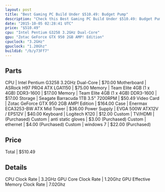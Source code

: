 ```yaml
---
layout: post
title: "Best Gaming PC Build Under $510.49: Budget Pump"
description: "Check this Best Gaming PC Build Under $510.49: Budget Pump. CPU: Intel Pentium G3258 3.2GHz Dual-Core, Motherboard: ASRock H97 PRO4 ATX LGA1150, Memory: Team Elite 4GB (1 "
date: "2015-10-05 02:28:41 UTC"
price: "$510.49"
cpu: "Intel Pentium G3258 3.2GHz Dual-Core"
gpu: "Zotac GeForce GTX 950 2GB AMP! Edition"
cpuclock: "3.2GHz"
gpuclock: "1.20Ghz"
buildid: "/b/y73Ff7"
---
```


## Parts

CPU | Intel Pentium G3258 3.2GHz Dual-Core | $70.00
Motherboard | ASRock H97 PRO4 ATX LGA1150 | $75.00
Memory | Team Elite 4GB (1 x 4GB) DDR3-1600 | $17.00
Memory | Team Elite 4GB (1 x 4GB) DDR3-1600 | $17.00
Storage | Seagate Barracuda 1TB 3.5" 7200RPM | $50.49
Video Card | Zotac GeForce GTX 950 2GB AMP! Edition | $164.00
Case | Enermax ECA3253-BW ATX Mid Tower | $36.00
Power Supply | EVGA 500W ATX12V / EPS12V | $40.00
Keyboard | Logitech K120 | $12.00
Custom | TV/HDMI | (Purchased)
Custom | anti static gloves | $3.00 (Purchased)
Custom | ethernet | $4.00 (Purchased)
Custom | windows 7 | $22.00 (Purchased)

## Price

Total | $510.49

## Details

CPU Clock Rate | 3.2GHz
GPU Core Clock Rate | 1.20Ghz
GPU Effective Memory Clock Rate | 7.02Ghz
